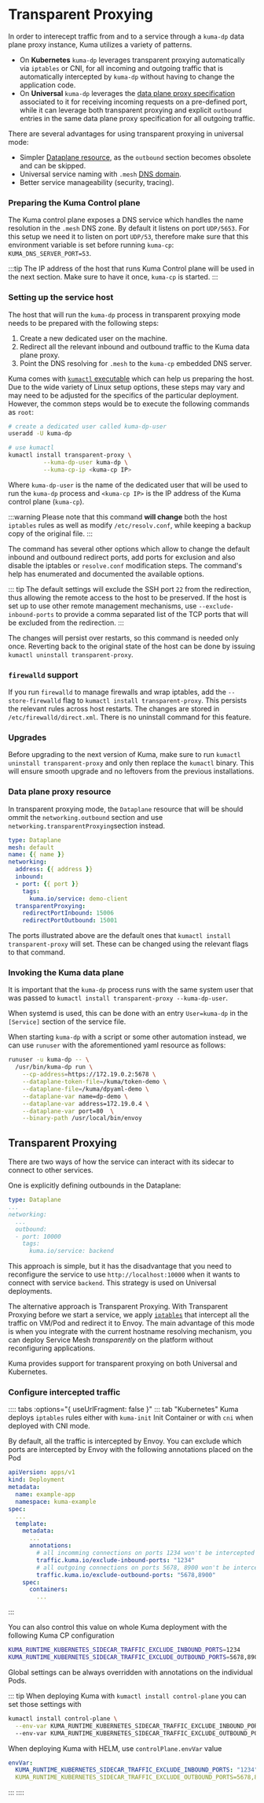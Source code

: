 # Transparent Proxying

In order to interecept traffic from and to a service through a `kuma-dp` data plane proxy instance, Kuma utilizes a variety of patterns.

* On **Kubernetes** `kuma-dp` leverages transparent proxying automatically via `iptables` or CNI, for all incoming and outgoing traffic that is automatically intercepted by `kuma-dp` without having to change the application code.
* On **Universal** `kuma-dp` leverages the [data plane proxy specification](/docs/1.3.0/documentation/dps-and-data-model/) associated to it for receiving incoming requests on a pre-defined port, while it can leverage both transparent proxying and explicit `outbound` entries in the same data plane proxy specification for all outgoing traffic.

There are several advantages for using transparent proxying in universal mode:

 * Simpler [Dataplane resource](/docs/1.3.0/documentation/dps-and-data-model/#dataplane-specification), as the `outbound` section becomes obsolete and can be skipped.
 * Universal service naming with `.mesh` [DNS domain](/docs/1.3.0/networking/dns/).
 * Better service manageability (security, tracing).

### Preparing the Kuma Control plane

The Kuma control plane exposes a DNS service which handles the name resolution in the `.mesh` DNS zone. By default it listens on port `UDP/5653`. For this setup we need it to listen on port `UDP/53`, therefore make sure that this environment variable is set before running `kuma-cp`: `KUMA_DNS_SERVER_PORT=53`.

:::tip
The IP address of the host that runs Kuma Control plane will be used in the next section. Make sure to have it once, `kuma-cp` is started.
:::

### Setting up the service host

The host that will run the `kuma-dp` process in transparent proxying mode needs to be prepared with the following steps:

 1. Create a new dedicated user on the machine.
 2. Redirect all the relevant inbound and outbound traffic to the Kuma data plane proxy.
 3. Point the DNS resolving for `.mesh` to the `kuma-cp` embedded DNS server.

Kuma comes with [`kumactl` executable](/docs/1.3.0/documentation/cli/#kumactl) which can help us preparing the host. Due to the wide variety of Linux setup options, these steps may vary and may need to be adjusted for the specifics of the particular deployment. However, the common steps would be to execute the following commands as `root`:

```sh
# create a dedicated user called kuma-dp-user
useradd -U kuma-dp

# use kumactl
kumactl install transparent-proxy \
          --kuma-dp-user kuma-dp \
          --kuma-cp-ip <kuma-cp IP>
```

Where `kuma-dp-user` is the name of the dedicated user that will be used to run the `kuma-dp` process and `<kuma-cp IP>` is the IP address of the Kuma control plane (`kuma-cp`). 

:::warning
Please note that this command **will change** both the host `iptables` rules as well as modify `/etc/resolv.conf`, while keeping a backup copy of the original file.
:::

The command has several other options which allow to change the default inbound and outbound redirect ports, add ports for exclusion and also disable the iptables or `resolve.conf` modification steps. The command's help has enumerated and documented the available options.

::: tip
The default settings will exclude the SSH port `22` from the redirection, thus allowing the remote access to the host to be preserved. If the host is set up to use other remote management mechanisms, use `--exclude-inbound-ports` to provide a comma separated list of the TCP ports that will be excluded from the redirection.
:::

The changes will persist over restarts, so this command is needed only once. Reverting back to the original state of the host can be done by issuing `kumactl uninstall transparent-proxy`.

### `firewalld` support

If you run `firewalld` to manage firewalls and wrap iptables, add the `--store-firewalld` flag to `kumactl install transparent-proxy`. This persists the relevant rules across host restarts. The changes are stored in `/etc/firewalld/direct.xml`. There is no uninstall command for this feature.

### Upgrades

Before upgrading to the next version of Kuma, make sure to run `kumactl uninstall transparent-proxy` and only then replace the `kumactl` binary.
This will ensure smooth upgrade and no leftovers from the previous installations.

### Data plane proxy resource

In transparent proxying mode, the `Dataplane` resource that will be should ommit the `networking.outbound` section and use `networking.transparentProxying`section instead.

```yaml
type: Dataplane
mesh: default
name: {{ name }}
networking:
  address: {{ address }}
  inbound:
  - port: {{ port }}
    tags:
      kuma.io/service: demo-client
  transparentProxying:
    redirectPortInbound: 15006
    redirectPortOutbound: 15001
```

The ports illustrated above are the default ones that `kumactl install transparent-proxy` will set. These can be changed using the relevant flags to that command.

### Invoking the Kuma data plane

It is important that the `kuma-dp` process runs with the same system user that was passed to `kumactl install transparent-proxy --kuma-dp-user`.

When systemd is used, this can be done with an entry `User=kuma-dp` in the `[Service]` section of the service file.

When starting `kuma-dp` with a script or some other automation instead, we can use `runuser` with the aforementioned yaml resource as follows:

```sh
runuser -u kuma-dp -- \
  /usr/bin/kuma-dp run \
    --cp-address=https://172.19.0.2:5678 \
    --dataplane-token-file=/kuma/token-demo \
    --dataplane-file=/kuma/dpyaml-demo \
    --dataplane-var name=dp-demo \
    --dataplane-var address=172.19.0.4 \
    --dataplane-var port=80  \
    --binary-path /usr/local/bin/envoy
```

## Transparent Proxying

There are two ways of how the service can interact with its sidecar to connect to other services.

One is explicitly defining outbounds in the Dataplane:

```yaml
type: Dataplane
...
networking:
  ...
  outbound:
  - port: 10000
    tags:
      kuma.io/service: backend
```

This approach is simple, but it has the disadvantage that you need to reconfigure the service to use `http://localhost:10000` when it wants to connect with service `backend`.
This strategy is used on Universal deployments.

The alternative approach is Transparent Proxying. With Transparent Proxying before we start a service, we apply [`iptables`](https://linux.die.net/man/8/iptables) that intercept all the traffic on VM/Pod and redirect it to Envoy.
The main advantage of this mode is when you integrate with the current hostname resolving mechanism, you can deploy Service Mesh _transparently_ on the platform without reconfiguring applications.

Kuma provides support for transparent proxying on both Universal and Kubernetes.

### Configure intercepted traffic

:::: tabs :options="{ useUrlFragment: false }"
::: tab "Kubernetes"
Kuma deploys `iptables` rules either with `kuma-init` Init Container or with `cni` when deployed with CNI mode.

By default, all the traffic is intercepted by Envoy. You can exclude which ports are intercepted by Envoy with the following annotations placed on the Pod
```yaml
apiVersion: apps/v1
kind: Deployment
metadata:
  name: example-app
  namespace: kuma-example
spec:
  ...
  template:
    metadata:
      ...
      annotations:
        # all incomming connections on ports 1234 won't be intercepted by Envoy
        traffic.kuma.io/exclude-inbound-ports: "1234"
        # all outgoing connections on ports 5678, 8900 won't be intercepted by Envoy
        traffic.kuma.io/exclude-outbound-ports: "5678,8900"
    spec:
      containers:
        ...
```  
:::

You can also control this value on whole Kuma deployment with the following Kuma CP configuration
```sh
KUMA_RUNTIME_KUBERNETES_SIDECAR_TRAFFIC_EXCLUDE_INBOUND_PORTS=1234
KUMA_RUNTIME_KUBERNETES_SIDECAR_TRAFFIC_EXCLUDE_OUTBOUND_PORTS=5678,8900
``` 

Global settings can be always overridden with annotations on the individual Pods. 

::: tip
When deploying Kuma with `kumactl install control-plane` you can set those settings with
```sh
kumactl install control-plane \
  --env-var KUMA_RUNTIME_KUBERNETES_SIDECAR_TRAFFIC_EXCLUDE_INBOUND_PORTS=1234
  --env-var KUMA_RUNTIME_KUBERNETES_SIDECAR_TRAFFIC_EXCLUDE_OUTBOUND_PORTS=5678,8900
```

When deploying Kuma with HELM, use `controlPlane.envVar` value
```yaml
envVar:
  KUMA_RUNTIME_KUBERNETES_SIDECAR_TRAFFIC_EXCLUDE_INBOUND_PORTS: "1234"
  KUMA_RUNTIME_KUBERNETES_SIDECAR_TRAFFIC_EXCLUDE_OUTBOUND_PORTS=5678,8900
```
:::
::::

